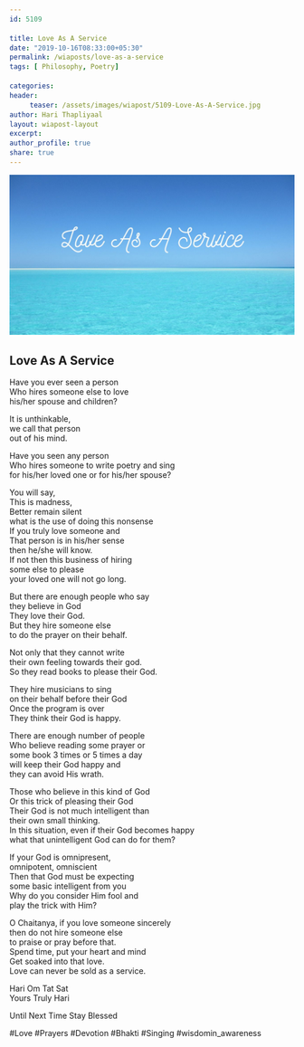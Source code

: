```yaml
--- 
id: 5109

title: Love As A Service
date: "2019-10-16T08:33:00+05:30"
permalink: /wiaposts/love-as-a-service
tags: [ Philosophy, Poetry]    

categories: 
header:
     teaser: /assets/images/wiapost/5109-Love-As-A-Service.jpg
author: Hari Thapliyaal 
layout: wiapost-layout 
excerpt:  
author_profile: true 
share: true 
---
```


![Love As A Service](/assets/images/wiapost/5109-Love-As-A-Service.jpg)    
   
## Love As A Service   
   
Have you ever seen a person     
Who hires someone else to love     
his/her spouse and children?    
    
It is unthinkable,     
we call that person     
out of his mind.    
    
Have you seen any person     
Who hires someone to write poetry and sing     
for his/her loved one or for his/her spouse?    
    
You will say,     
This is madness,     
Better remain silent     
what is the use of doing this nonsense     
If you truly love someone and     
That person is in his/her sense     
then he/she will know.     
If not then this business of hiring     
some else to please     
your loved one will not go long.    
    
But there are enough people who say     
they believe in God     
They love their God.     
But they hire someone else     
to do the prayer on their behalf.    
    
Not only that they cannot write     
their own feeling towards their god.     
So they read books to please their God.    
    
They hire musicians to sing     
on their behalf before their God     
Once the program is over     
They think their God is happy.    
    
There are enough number of people     
Who believe reading some prayer or     
some book 3 times or 5 times a day     
will keep their God happy and     
they can avoid His wrath.    
    
Those who believe in this kind of God     
Or this trick of pleasing their God     
Their God is not much intelligent than     
their own small thinking.     
In this situation, even if their God becomes happy     
what that unintelligent God can do for them?    
    
If your God is omnipresent,     
omnipotent, omniscient     
Then that God must be expecting     
some basic intelligent from you     
Why do you consider Him fool and     
play the trick with Him?    
    
O Chaitanya, if you love someone sincerely     
then do not hire someone else     
to praise or pray before that.     
Spend time, put your heart and mind     
Get soaked into that love.     
Love can never be sold as a service.    
    
Hari Om Tat Sat     
Yours Truly Hari    
    
Until Next Time Stay Blessed    
    
#Love #Prayers #Devotion #Bhakti #Singing #wisdomin_awareness    
    
    
